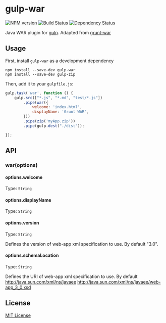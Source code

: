 # gulp-war 

[![NPM version][npm-image]][npm-url] [![Build Status][travis-image]][travis-url] [![Dependency Status][depstat-image]][depstat-url]

Java WAR plugin for [gulp](https://github.com/gulpjs/gulp). Adapted from [grunt-war](https://github.com/MorrisLLC/grunt-war)

## Usage

First, install `gulp-war` as a development dependency

```shell
npm install --save-dev gulp-war
npm install --save-dev gulp-zip
```

Then, add it to your `gulpfile.js`:

```javascript
gulp.task('war', function () {
    gulp.src(["*.js", "*.md", "test/*.js"])
        .pipe(war({
            welcome: 'index.html',
            displayName: 'Grunt WAR',
        }))
        .pipe(zip('myApp.zip'))
        .pipe(gulp.dest("./dist"));

});
```

## API

### war(options)

#### options.welcome
Type: `String`

#### options.displayName
Type: `String`

#### options.version
Type: `String`

Defines the version of web-app xml specification to use. By default "3.0".

#### options.schemaLocation
Type: `String`

Defines the URI of web-app xml specification to use. By default http://java.sun.com/xml/ns/javaee http://java.sun.com/xml/ns/javaee/web-app_3_0.xsd

## License

[MIT License](http://en.wikipedia.org/wiki/MIT_License)

[npm-url]: https://npmjs.org/package/gulp-war
[npm-image]: https://badge.fury.io/js/gulp-war.png

[travis-url]: http://travis-ci.org/ScottWeinstein/gulp-war
[travis-image]: https://secure.travis-ci.org/ScottWeinstein/gulp-war.png?branch=master

[depstat-url]: https://david-dm.org/ScottWeinstein/gulp-war
[depstat-image]: https://david-dm.org/ScottWeinstein/gulp-war.png
